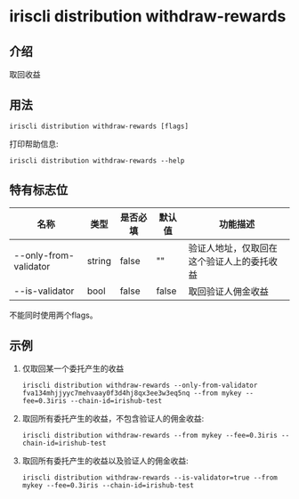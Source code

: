 # iriscli distribution withdraw-rewards

## 介绍

取回收益

## 用法

```
iriscli distribution withdraw-rewards [flags]
```

打印帮助信息:

```
iriscli distribution withdraw-rewards --help
```

## 特有标志位

| 名称                | 类型   | 是否必填 | 默认值  | 功能描述        |
| --------------------- | -----  | -------- | -------- | ------------------------------------------------------------------- |
| --only-from-validator | string | false    | ""       | 验证人地址，仅取回在这个验证人上的委托收益 |
| --is-validator        | bool   | false    | false    | 取回验证人佣金收益 |

不能同时使用两个flags。

## 示例

1. 仅取回某一个委托产生的收益
    ```
    iriscli distribution withdraw-rewards --only-from-validator fva134mhjjyyc7mehvaay0f3d4hj8qx3ee3w3eq5nq --from mykey --fee=0.3iris --chain-id=irishub-test
    ```
2. 取回所有委托产生的收益，不包含验证人的佣金收益:
    ```
    iriscli distribution withdraw-rewards --from mykey --fee=0.3iris --chain-id=irishub-test
    ```
3. 取回所有委托产生的收益以及验证人的佣金收益:
    ```
    iriscli distribution withdraw-rewards --is-validator=true --from mykey --fee=0.3iris --chain-id=irishub-test
    ```
